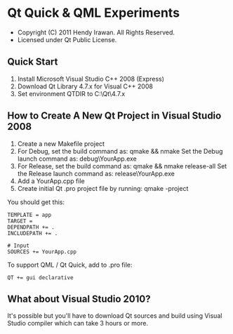 Qt Quick & QML Experiments
==========================

* Copyright (C) 2011 Hendy Irawan. All Rights Reserved.
* Licensed under Qt Public License.

Quick Start
-----------
1. Install Microsoft Visual Studio C++ 2008 (Express)
2. Download Qt Library 4.7.x for Visual C++ 2008
3. Set environment QTDIR to C:\Qt\4.7.x

How to Create A New Qt Project in Visual Studio 2008
----------------------------------------------------
1. Create a new Makefile project
2. For Debug, set the build command as: qmake && nmake
   Set the Debug launch command as: debug\YourApp.exe
3. For Release, set the build command as: qmake && nmake release-all
   Set the Release launch command as: release\YourApp.exe
4. Add a YourApp.cpp file
5. Create initial Qt .pro project file by running: qmake -project

You should get this:

    TEMPLATE = app
    TARGET = 
    DEPENDPATH += .
    INCLUDEPATH += .

    # Input
    SOURCES += YourApp.cpp

To support QML / Qt Quick, add to .pro file:

    QT += gui declarative

What about Visual Studio 2010?
------------------------------
It's possible but you'll have to download Qt sources and
build using Visual Studio compiler which can take 3 hours or more.
